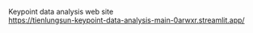 Keypoint data analysis web site <br>
https://tienlungsun-keypoint-data-analysis-main-0arwxr.streamlit.app/
